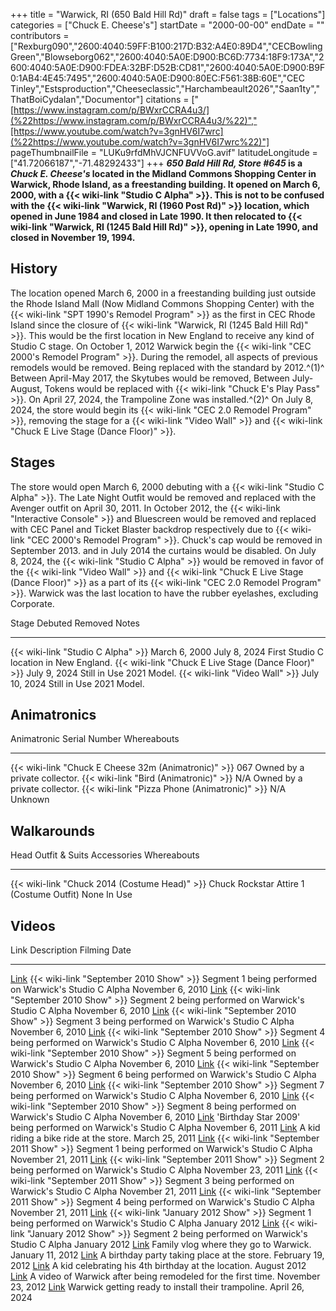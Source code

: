 +++
title = "Warwick, RI (650 Bald Hill Rd)"
draft = false
tags = ["Locations"]
categories = ["Chuck E. Cheese's"]
startDate = "2000-00-00"
endDate = ""
contributors = ["Rexburg090","2600:4040:59FF:B100:217D:B32:A4E0:89D4","CECBowlingGreen","Blowseborg062","2600:4040:5A0E:D900:BC6D:7734:18F9:173A","2600:4040:5A0E:D900:FDEA:32BF:D52B:CD81","2600:4040:5A0E:D900:B9F0:1AB4:4E45:7495","2600:4040:5A0E:D900:80EC:F561:38B:60E","CEC Tinley","Estsproduction","Cheeseclassic","Harchambeault2026","Saan1ty","ThatBoiCydalan","Documentor"]
citations = ["[https://www.instagram.com/p/BWxrCCRA4u3/](%22https://www.instagram.com/p/BWxrCCRA4u3/%22)","[https://www.youtube.com/watch?v=3gnHV6I7wrc](%22https://www.youtube.com/watch?v=3gnHV6I7wrc%22)"]
pageThumbnailFile = "LUKu9rfdMhVJCNFUVVoG.avif"
latitudeLongitude = ["41.72066187","-71.48292433"]
+++
***650 Bald Hill Rd, Store #645* is a *Chuck E. Cheese's* located in the Midland Commons Shopping Center in Warwick, Rhode Island, as a freestanding building. It opened on March 6, 2000, with a {{< wiki-link "Studio C Alpha" >}}.
This is not to be confused with the {{< wiki-link "Warwick, RI (1960 Post Rd)" >}} location, which opened in June 1984 and closed in Late 1990. It then relocated to {{< wiki-link "Warwick, RI (1245 Bald Hill Rd)" >}}, opening in Late 1990, and closed in November 19, 1994.**

## History

The location opened March 6, 2000 in a freestanding building just outside the Rhode Island Mall (Now Midland Commons Shopping Center) with the {{< wiki-link "SPT 1990's Remodel Program" >}} as the first in CEC Rhode Island since the closure of {{< wiki-link "Warwick, RI (1245 Bald Hill Rd)" >}}. This would be the first location in New England to receive any kind of Studio C stage.
On October 1, 2012 Warwick begin the {{< wiki-link "CEC 2000's Remodel Program" >}}. During the remodel, all aspects of previous remodels would be removed. Being replaced with the standard by 2012.^(1)^
Between April-May 2017, the Skytubes would be removed, Between July-August, Tokens would be replaced with {{< wiki-link "Chuck E's Play Pass" >}}.
On April 27, 2024, the Trampoline Zone was installed.^(2)^
On July 8, 2024, the store would begin its {{< wiki-link "CEC 2.0 Remodel Program" >}}, removing the stage for a {{< wiki-link "Video Wall" >}} and {{< wiki-link "Chuck E Live Stage (Dance Floor)" >}}.

## Stages

The store would open March 6, 2000 debuting with a {{< wiki-link "Studio C Alpha" >}}. The Late Night Outfit would be removed and replaced with the Avenger outfit on April 30, 2011. In October 2012, the {{< wiki-link "Interactive Console" >}} and Bluescreen would be removed and replaced with CEC Panel and Ticket Blaster backdrop respectively due to {{< wiki-link "CEC 2000's Remodel Program" >}}. Chuck's cap would be removed in September 2013. and in July 2014 the curtains would be disabled. On July 8, 2024, the {{< wiki-link "Studio C Alpha" >}} would be removed in favor of the {{< wiki-link "Video Wall" >}} and {{< wiki-link "Chuck E Live Stage (Dance Floor)" >}} as a part of its {{< wiki-link "CEC 2.0 Remodel Program" >}}.
Warwick was the last location to have the rubber eyelashes, excluding Corporate.

  Stage                                                      Debuted         Removed        Notes
  ---------------------------------------------------------- --------------- -------------- -----------------------------------------
  {{< wiki-link "Studio C Alpha" >}}                     March 6, 2000   July 8, 2024   First Studio C location in New England.
  {{< wiki-link "Chuck E Live Stage (Dance Floor)" >}}   July 9, 2024    Still in Use   2021 Model.
  {{< wiki-link "Video Wall" >}}                         July 10, 2024   Still in Use   2021 Model.

## Animatronics

  Animatronic                                                Serial Number   Whereabouts
  ---------------------------------------------------------- --------------- -------------------------------
  {{< wiki-link "Chuck E Cheese 32m (Animatronic)" >}}   067             Owned by a private collector.
  {{< wiki-link "Bird (Animatronic)" >}}                 N/A             Owned by a private collector.
  {{< wiki-link "Pizza Phone (Animatronic)" >}}          N/A             Unknown

## Walkarounds

  Head                                                Outfit & Suits                             Accessories   Whereabouts
  --------------------------------------------------- ------------------------------------------ ------------- -------------
  {{< wiki-link "Chuck 2014 (Costume Head)" >}}   Chuck Rockstar Attire 1 (Costume Outfit)   None          In Use

## Videos

  Link                                                  Description                                                                                          Filming Date
  ----------------------------------------------------- ---------------------------------------------------------------------------------------------------- -------------------
  [Link](https://youtu.be/PgnmW_xqMBE)                  {{< wiki-link "September 2010 Show" >}} Segment 1 being performed on Warwick's Studio C Alpha   November 6, 2010
  [Link](https://youtu.be/zVif7nuCRrM)                  {{< wiki-link "September 2010 Show" >}} Segment 2 being performed on Warwick's Studio C Alpha   November 6, 2010
  [Link](https://youtu.be/bgOfoS7oKRI)                  {{< wiki-link "September 2010 Show" >}} Segment 3 being performed on Warwick's Studio C Alpha   November 6, 2010
  [Link](https://youtu.be/-g0NN2SXpu0)                  {{< wiki-link "September 2010 Show" >}} Segment 4 being performed on Warwick's Studio C Alpha   November 6, 2010
  [Link](https://youtu.be/yEhWPOhMsd0)                  {{< wiki-link "September 2010 Show" >}} Segment 5 being performed on Warwick's Studio C Alpha   November 6, 2010
  [Link](https://youtu.be/oSw4RJbGJ-c)                  {{< wiki-link "September 2010 Show" >}} Segment 6 being performed on Warwick's Studio C Alpha   November 6, 2010
  [Link](https://youtu.be/PdeBIeCXBA0)                  {{< wiki-link "September 2010 Show" >}} Segment 7 being performed on Warwick's Studio C Alpha   November 6, 2010
  [Link](https://youtu.be/dgLN-pz0jpc)                  {{< wiki-link "September 2010 Show" >}} Segment 8 being performed on Warwick's Studio C Alpha   November 6, 2010
  [Link](https://youtu.be/zbWowcqjFko)                  'Birthday Star 2009' being performed on Warwick's Studio C Alpha                                  November 6, 2011
  [Link](https://youtu.be/mwbFsrAZg-4)                  A kid riding a bike ride at the store.                                                               March 25, 2011
  [Link](https://youtu.be/oJ7cssSvuKM)                  {{< wiki-link "September 2011 Show" >}} Segment 1 being performed on Warwick's Studio C Alpha   November 21, 2011
  [Link](https://youtu.be/ELuC1VIXwmw)                  {{< wiki-link "September 2011 Show" >}} Segment 2 being performed on Warwick's Studio C Alpha   November 23, 2011
  [Link](https://youtu.be/FXYX8SeBloI)                  {{< wiki-link "September 2011 Show" >}} Segment 3 being performed on Warwick's Studio C Alpha   November 21, 2011
  [Link](https://youtu.be/8xGhPfWidIE)                  {{< wiki-link "September 2011 Show" >}} Segment 4 being performed on Warwick's Studio C Alpha   November 21, 2011
  [Link](https://youtu.be/MGJCUxvTNew)                  {{< wiki-link "January 2012 Show" >}} Segment 1 being performed on Warwick's Studio C Alpha     January 2012
  [Link](https://youtu.be/cx7snUEmids)                  {{< wiki-link "January 2012 Show" >}} Segment 2 being performed on Warwick's Studio C Alpha     January 2012
  [Link](https://youtu.be/tpDl5BA66N8)                  Family vlog where they go to Warwick.                                                                January 11, 2012
  [Link](https://youtu.be/bZOWW6fod4o)                  A birthday party taking place at the store.                                                          February 19, 2012
  [Link](https://youtu.be/B2VOrAtTuSE)                  A kid celebrating his 4th birthday at the location.                                                  August 2012
  [Link](https://youtu.be/wWd6Yj3YvJQ)                  A video of Warwick after being remodeled for the first time.                                         November 23, 2012
  [Link](https://www.youtube.com/watch?v=3gnHV6I7wrc)   Warwick getting ready to install their trampoline.                                                   April 26, 2024
